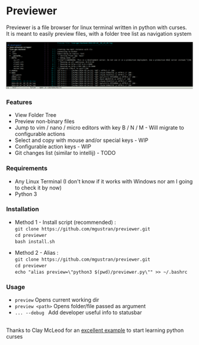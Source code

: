 # Previewer
Previewer is a file browser for linux terminal written in python with curses. \
It is meant to easily preview files, with a folder tree list as navigation system

![](https://github.com/mgustran/proxy-resources/blob/master/previewer-screenshot-2.png?raw=true)

### Features
- View Folder Tree
- Preview non-binary files
- Jump to vim / nano / micro editors with key B / N / M - Will migrate to configurable actions
- Select and copy with mouse and/or special keys - WIP
- Configurable action keys - WIP
- Git changes list (similar to intellij) - TODO

### Requirements
- Any Linux Terminal (I don't know if it works with Windows nor am I going to check it by now)
- Python 3

### Installation
- Method 1 - Install script (recommended) :\
`git clone https://github.com/mgustran/previewer.git` \
`cd previewer` \
`bash install.sh`


- Method 2 - Alias :\
`git clone https://github.com/mgustran/previewer.git` \
`cd previewer` \
`echo "alias preview=\"python3 $(pwd)/previewer.py\"" >> ~/.bashrc` 

### Usage
- `preview` Opens current working dir
- `preview <path>` Opens folder/file passed as argument
- `... --debug ` Add developer useful info to statusbar

\
Thanks to Clay McLeod for an [excellent example](https://gist.github.com/claymcleod/b670285f334acd56ad1c) to start learning python curses